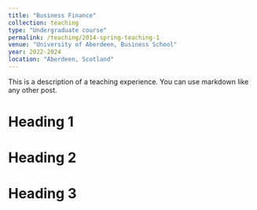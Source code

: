 ```yaml
---
title: "Business Finance"
collection: teaching
type: "Undergraduate course"
permalink: /teaching/2014-spring-teaching-1
venue: "University of Aberdeen, Business School"
year: 2022-2024
location: "Aberdeen, Scotland"
---
```


This is a description of a teaching experience. You can use markdown like any other post.

Heading 1
======

Heading 2
======

Heading 3
======
